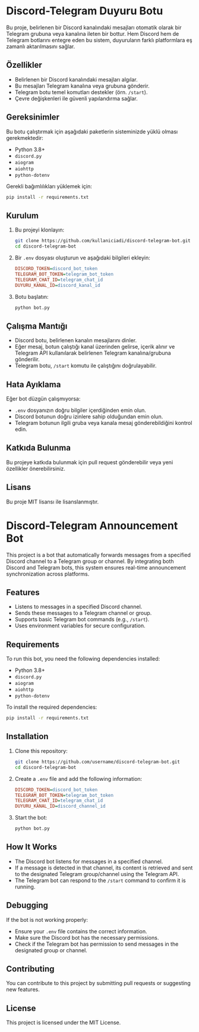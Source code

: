 # Discord-Telegram Duyuru Botu

Bu proje, belirlenen bir Discord kanalındaki mesajları otomatik olarak bir Telegram grubuna veya kanalına ileten bir bottur. Hem Discord hem de Telegram botlarını entegre eden bu sistem, duyuruların farklı platformlara eş zamanlı aktarılmasını sağlar.

## Özellikler
- Belirlenen bir Discord kanalındaki mesajları algılar.
- Bu mesajları Telegram kanalına veya grubuna gönderir.
- Telegram botu temel komutları destekler (örn. `/start`).
- Çevre değişkenleri ile güvenli yapılandırma sağlar.

## Gereksinimler
Bu botu çalıştırmak için aşağıdaki paketlerin sisteminizde yüklü olması gerekmektedir:

- Python 3.8+
- `discord.py`
- `aiogram`
- `aiohttp`
- `python-dotenv`

Gerekli bağımlılıkları yüklemek için:
```bash
pip install -r requirements.txt
```

## Kurulum
1. Bu projeyi klonlayın:
   ```bash
   git clone https://github.com/kullaniciadi/discord-telegram-bot.git
   cd discord-telegram-bot
   ```
2. Bir `.env` dosyası oluşturun ve aşağıdaki bilgileri ekleyin:
   ```ini
   DISCORD_TOKEN=discord_bot_token
   TELEGRAM_BOT_TOKEN=telegram_bot_token
   TELEGRAM_CHAT_ID=telegram_chat_id
   DUYURU_KANAL_ID=discord_kanal_id
   ```
3. Botu başlatın:
   ```bash
   python bot.py
   ```

## Çalışma Mantığı
- Discord botu, belirlenen kanalın mesajlarını dinler.
- Eğer mesaj, botun çalıştığı kanal üzerinden gelirse, içerik alınır ve Telegram API kullanılarak belirlenen Telegram kanalına/grubuna gönderilir.
- Telegram botu, `/start` komutu ile çalıştığını doğrulayabilir.

## Hata Ayıklama
Eğer bot düzgün çalışmıyorsa:
- `.env` dosyanızın doğru bilgiler içerdiğinden emin olun.
- Discord botunun doğru izinlere sahip olduğundan emin olun.
- Telegram botunun ilgili gruba veya kanala mesaj gönderebildiğini kontrol edin.

## Katkıda Bulunma
Bu projeye katkıda bulunmak için pull request gönderebilir veya yeni özellikler önerebilirsiniz.

## Lisans
Bu proje MIT lisansı ile lisanslanmıştır.

# Discord-Telegram Announcement Bot

This project is a bot that automatically forwards messages from a specified Discord channel to a Telegram group or channel. By integrating both Discord and Telegram bots, this system ensures real-time announcement synchronization across platforms.

## Features
- Listens to messages in a specified Discord channel.
- Sends these messages to a Telegram channel or group.
- Supports basic Telegram bot commands (e.g., `/start`).
- Uses environment variables for secure configuration.

## Requirements
To run this bot, you need the following dependencies installed:

- Python 3.8+
- `discord.py`
- `aiogram`
- `aiohttp`
- `python-dotenv`

To install the required dependencies:
```bash
pip install -r requirements.txt
```

## Installation
1. Clone this repository:
   ```bash
   git clone https://github.com/username/discord-telegram-bot.git
   cd discord-telegram-bot
   ```
2. Create a `.env` file and add the following information:
   ```ini
   DISCORD_TOKEN=discord_bot_token
   TELEGRAM_BOT_TOKEN=telegram_bot_token
   TELEGRAM_CHAT_ID=telegram_chat_id
   DUYURU_KANAL_ID=discord_channel_id
   ```
3. Start the bot:
   ```bash
   python bot.py
   ```

## How It Works
- The Discord bot listens for messages in a specified channel.
- If a message is detected in that channel, its content is retrieved and sent to the designated Telegram group/channel using the Telegram API.
- The Telegram bot can respond to the `/start` command to confirm it is running.

## Debugging
If the bot is not working properly:
- Ensure your `.env` file contains the correct information.
- Make sure the Discord bot has the necessary permissions.
- Check if the Telegram bot has permission to send messages in the designated group or channel.

## Contributing
You can contribute to this project by submitting pull requests or suggesting new features.

## License
This project is licensed under the MIT License.

